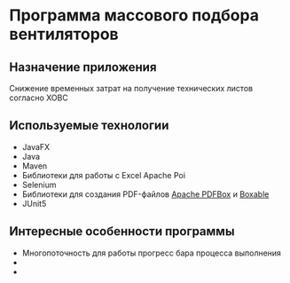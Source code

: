 # Программа массового подбора вентиляторов

## Назначение приложения

Снижение временных затрат на получение технических листов согласно ХОВС

## Используемые технологии

* JavaFX
* Java
* Maven
* Библиотеки для работы с Excel Apache Poi
* Selenium
* Библиотеки для создания PDF-файлов [Apache PDFBox](https://pdfbox.apache.org) и [Boxable](http://dhorions.github.io/boxable)
* JUnit5

## Интересные особенности программы
* Многопоточность для работы прогресс бара процесса выполнения
* 
* 
